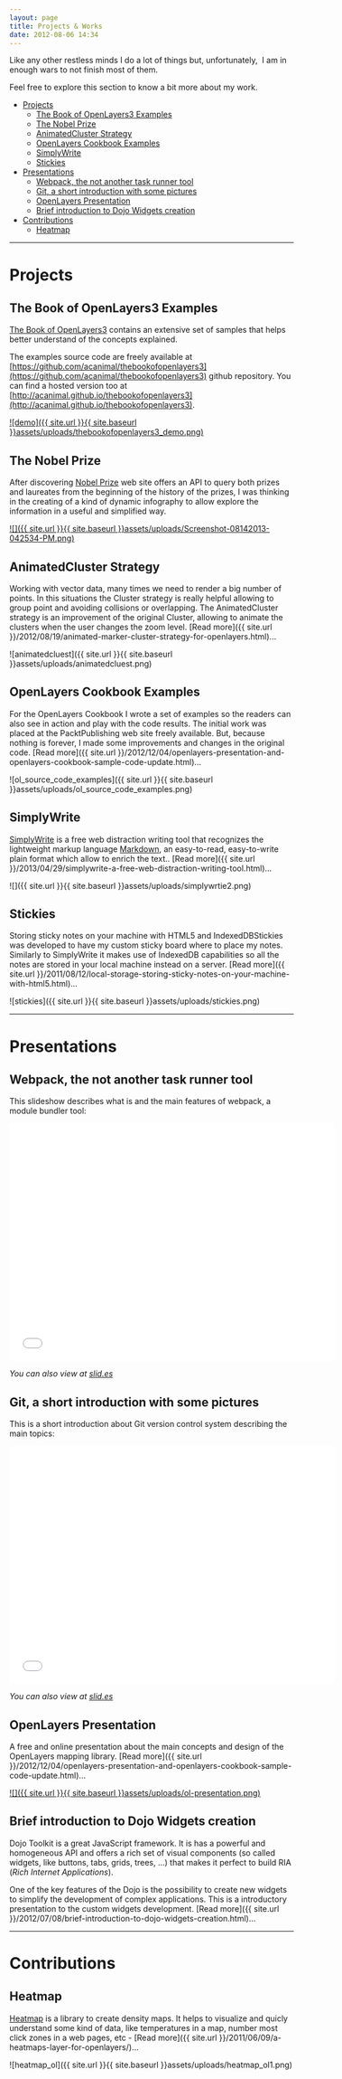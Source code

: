 ```yaml
---
layout: page
title: Projects & Works
date: 2012-08-06 14:34
---
```


Like any other restless minds I do a lot of things but, unfortunately,  I am in enough wars to not finish most of them.

Feel free to explore this section to know a bit more about my work.

- [Projects](#projects)
	- [The Book of OpenLayers3 Examples](#the-book-of-openlayers3-examples)
	- [The Nobel Prize](#the-nobel-prize)
	- [AnimatedCluster Strategy](#animatedcluster-strategy)
	- [OpenLayers Cookbook Examples](#openlayers-cookbook-examples)
	- [SimplyWrite](#simplywrite)
	- [Stickies](#stickies)
- [Presentations](#presentations)
	- [Webpack, the not another task runner tool](#webpack-the-not-another-task-runner-tool)
	- [Git, a short introduction with some pictures](#git-a-short-introduction-with-some-pictures)
	- [OpenLayers Presentation](#openlayers-presentation)
	- [Brief introduction to Dojo Widgets creation](#brief-introduction-to-dojo-widgets-creation)
- [Contributions](#contributions)
	- [Heatmap](#heatmap)


---

# <a name="projects"></a>Projects

## <a name="the-book-of-openlayers3-examples"></a>The Book of OpenLayers3 Examples

[The Book of OpenLayers3](https://leanpub.com/thebookofopenlayers3) contains an extensive set of samples that helps better understand of the concepts explained.

The examples source code are freely available at [https://github.com/acanimal/thebookofopenlayers3](https://github.com/acanimal/thebookofopenlayers3) github repository. You can find a hosted version too at [http://acanimal.github.io/thebookofopenlayers3](http://acanimal.github.io/thebookofopenlayers3).

[![demo]({{ site.url }}{{ site.baseurl }}assets/uploads/thebookofopenlayers3_demo.png)](http://acanimal.github.io/thebookofopenlayers3/)

## <a name="the-nobel-prize"></a>The Nobel Prize

After discovering [Nobel Prize](http://www.nobelprize.org/nobel_organizations/nobelmedia/nobelprize_org/developer/) web site offers an API to query both prizes and laureates from the beginning of the history of the prizes, I was thinking in the creating of a kind of dynamic infography to allow explore the information in a useful and simplified way.

[![]({{ site.url }}{{ site.baseurl }}assets/uploads/Screenshot-08142013-042534-PM.png)](http://acanimal.github.io/nobel-prize-explorer/)

## <a name="animatedcluster-strategy"></a>AnimatedCluster Strategy

Working with vector data, many times we need to render a big number of points. In this situations the Cluster strategy is really helpful allowing to group point and avoiding collisions or overlapping.
 The AnimatedCluster strategy is an improvement of the original Cluster, allowing to animate the clusters when the user changes the zoom level. [Read more]({{ site.url }}/2012/08/19/animated-marker-cluster-strategy-for-openlayers.html)...

![animatedcluest]({{ site.url }}{{ site.baseurl }}assets/uploads/animatedcluest.png)

## <a name="openlayers-cookbook-examples"></a>OpenLayers Cookbook Examples

For the OpenLayers Cookbook I wrote a set of examples so the readers can also see in action and play with the code results.
 The initial work was placed at the PacktPublishing web site freely available. But, because nothing is forever, I made some improvements and changes in the original code. [Read more]({{ site.url }}/2012/12/04/openlayers-presentation-and-openlayers-cookbook-sample-code-update.html)...

![ol_source_code_examples]({{ site.url }}{{ site.baseurl }}assets/uploads/ol_source_code_examples.png)

## <a name="simplywrite"></a>SimplyWrite

[SimplyWrite](http://acanimal.github.io/SimplyWrite/) is a free web distraction writing tool that recognizes the lightweight markup language [Markdown](http://en.wikipedia.org/wiki/Markdown), an easy-to-read, easy-to-write plain format which allow to enrich the text.. [Read more]({{ site.url }}/2013/04/29/simplywrite-a-free-web-distraction-writing-tool.html)...

![]({{ site.url }}{{ site.baseurl }}assets/uploads/simplywrtie2.png)

## <a name="stickies"></a>Stickies

Storing sticky notes on your machine with HTML5 and IndexedDBStickies was developed to have my custom sticky board where to place my notes. Similarly to SimplyWrite it makes use of IndexedDB capabilities so all the notes are stored in your local machine instead on a server. [Read more]({{ site.url }}/2011/08/12/local-storage-storing-sticky-notes-on-your-machine-with-html5.html)...

![stickies]({{ site.url }}{{ site.baseurl }}assets/uploads/stickies.png)

---

# <a name="presentations"></a>Presentations

## <a name="webpack-the-not-another-task-runner-tool"></a>Webpack, the not another task runner tool

This slideshow describes what is and the main features of webpack, a module bundler tool:

<iframe src="//slides.com/acanimal/webpack/embed" width="576" height="420" scrolling="no" frameborder="0" webkitallowfullscreen mozallowfullscreen allowfullscreen></iframe>

*You can also view at [slid.es](http://slides.com/acanimal/webpack#/)*

## <a name="git-a-short-introduction-with-some-pictures"></a>Git, a short introduction with some pictures

This is a short introduction about Git version control system describing the main topics:

<iframe src="//slides.com/acanimal/git/embed" width="576" height="420" scrolling="no" frameborder="0" webkitallowfullscreen mozallowfullscreen allowfullscreen></iframe>

*You can also view at [slid.es](http://slides.com/acanimal/git#/)*

## <a name="openlayers-presentation"></a>OpenLayers Presentation

A free and online presentation about the main concepts and design of the OpenLayers mapping library. [Read more]({{ site.url }}/2012/12/04/openlayers-presentation-and-openlayers-cookbook-sample-code-update.html)...

[![]({{ site.url }}{{ site.baseurl }}assets/uploads/ol-presentation.png)](http://acanimal.github.com/OpenLayers-Presentation)

## <a name="brief-introduction-to-dojo-widgets-creation"></a>Brief introduction to Dojo Widgets creation

Dojo Toolkit is a great JavaScript framework. It is has a powerful and homogeneous API and offers a rich set of visual components (so called widgets, like buttons, tabs, grids, trees, ...) that makes it perfect to build RIA (_Rich Internet Applications_).

One of the key features of the Dojo is the possibility to create new widgets to simplify the development of complex applications. This is a introductory presentation to the custom widgets development. [Read more]({{ site.url }}/2012/07/08/brief-introduction-to-dojo-widgets-creation.html)...

---

# <a name="contributions"></a>Contributions

## <a name="heatmap"></a>Heatmap

[Heatmap](http://www.patrick-wied.at/static/heatmapjs/) is a library to create density maps. It helps to visualize and quicly understand some kind of data, like temperatures in a map, number most click zones in a web pages, etc - [Read more]({{ site.url }}/2011/06/09/a-heatmaps-layer-for-openlayers/)...

![heatmap_ol]({{ site.url }}{{ site.baseurl }}assets/uploads/heatmap_ol1.png)
